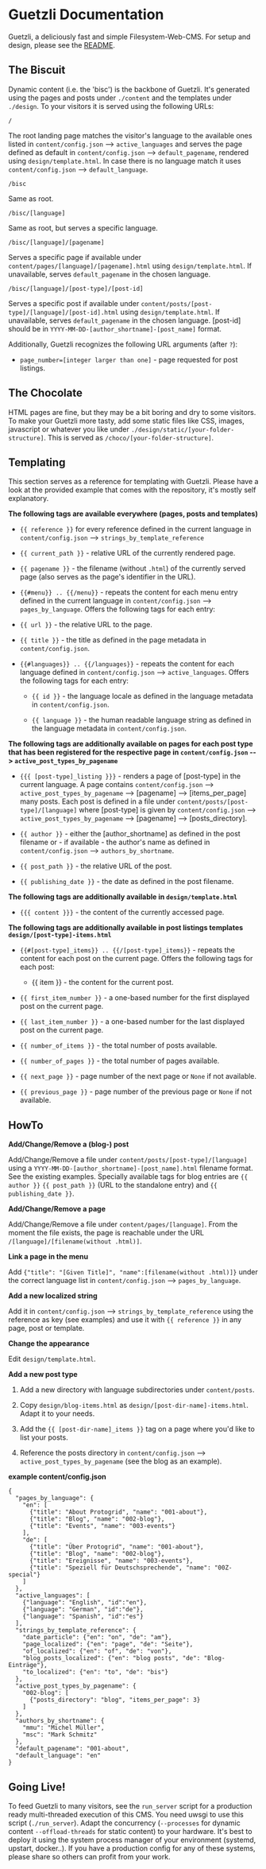 Guetzli Documentation
=====================

Guetzli, a deliciously fast and simple Filesystem-Web-CMS. For setup and design, please see the [README](../README.md).

The Biscuit
-----------
Dynamic content (i.e. the 'bisc') is the backbone of Guetzli. It's generated using the pages and posts under `./content` and the templates under `./design`. To your visitors it is served using the following URLs:

`/`

The root landing page matches the visitor's language to the available ones listed in `content/config.json` --> `active_languages` and serves the page defined as default in `content/config.json` --> `default_pagename`, rendered using `design/template.html`. In case there is no language match it uses `content/config.json` --> `default_language`.

`/bisc`

Same as root.

`/bisc/[language]`

Same as root, but serves a specific language.

`/bisc/[language]/[pagename]`

Serves a specific page if available under `content/pages/[language]/[pagename].html` using `design/template.html`. If unavailable, serves `default_pagename` in the chosen language.

`/bisc/[language]/[post-type]/[post-id]`

Serves a specific post if available under `content/posts/[post-type]/[language]/[post-id].html` using `design/template.html`. If unavailable, serves `default_pagename` in the chosen language. [post-id] should be in `YYYY-MM-DD-[author_shortname]-[post_name]` format.

Additionally, Guetzli recognizes the following URL arguments (after `?`):

* `page_number=[integer larger than one]` - page requested for post listings.

The Chocolate
-------------
HTML pages are fine, but they may be a bit boring and dry to some visitors. To make your Guetzli more tasty, add some static files like CSS, images, javascript or whatever you like under `./design/static/[your-folder-structure]`. This is served as `/choco/[your-folder-structure]`.

Templating
----------
This section serves as a reference for templating with Guetzli. Please have a look at the provided example that comes with the repository, it's mostly self explanatory.

**The following tags are available everywhere (pages, posts and templates)**

* `{{ reference }}` for every reference defined in the current language in `content/config.json` --> `strings_by_template_reference`

* `{{ current_path }}` - relative URL of the currently rendered page.

* `{{ pagename }}` - the filename (without `.html`) of the currently served page (also serves as the page's identifier in the URL).

*  `{{#menu}} .. {{/menu}}` - repeats the content for each menu entry defined in the current language in `content/config.json` --> `pages_by_language`. Offers the following tags for each entry:

  * `{{ url }}` - the relative URL to the page.

  * `{{ title }}` - the title as defined in the page metadata in `content/config.json`.

* `{{#languages}} .. {{/languages}}` - repeats the content for each language defined in `content/config.json` --> `active_languages`. Offers the following tags for each entry:

  * `{{ id }}` - the language locale as defined in the language metadata in `content/config.json`.

  * `{{ language }}` - the human readable language string as defined in the language metadata in `content/config.json`.

**The following tags are additionally available on pages for each post type that has been registered for the respective page in `content/config.json` --> `active_post_types_by_pagename`**

  * `{{{ [post-type]_listing }}}` - renders a page of [post-type] in the current language. A page contains `content/config.json` --> `active_post_types_by_pagename` --> [pagename] --> [items_per_page] many posts. Each post is defined in a file under `content/posts/[post-type]/[language]` where [post-type] is given by `content/config.json` --> `active_post_types_by_pagename` --> [pagename] --> [posts_directory].

* `{{ author }}` - either the [author_shortname] as defined in the post filename or - if available - the author's name as defined in `content/config.json` --> `authors_by_shortname`.

* `{{ post_path }}` - the relative URL of the post.

* `{{ publishing_date }}` - the date as defined in the post filename.

**The following tags are additionally available in `design/template.html`**

* `{{{ content }}}` - the content of the currently accessed page.

**The following tags are additionally available in post listings templates `design/[post-type]-items.html`**

  * `{{#[post-type]_items}} .. {{/[post-type]_items}}` - repeats the content for each post on the current page. Offers the following tags for each post:

    * {{ item }} - the content for the current post.

  * `{{ first_item_number }}` - a one-based number for the first displayed post on the current page.

  * `{{ last_item_number }}` - a one-based number for the last displayed post on the current page.

  * `{{ number_of_items }}` - the total number of posts available.

  * `{{ number_of_pages }}` - the total number of pages available.

  * `{{ next_page }}` - page number of the next page or `None` if not available.

  * `{{ previous_page }}` - page number of the previous page or `None` if not available.

HowTo
-----
**Add/Change/Remove a (blog-) post**

Add/Change/Remove a file under `content/posts/[post-type]/[language]` using a `YYYY-MM-DD-[author_shortname]-[post_name].html` filename format. See the existing examples. Specially available tags for blog entries are `{{ author }}` `{{ post_path }}` (URL to the standalone entry) and  `{{ publishing_date }}`.

**Add/Change/Remove a page**

Add/Change/Remove a file under `content/pages/[language]`. From the moment the file exists, the page is reachable under the URL `/[language]/[filename(without .html)]`.

**Link a page in the menu**

Add `{"title": "[Given Title]", "name":[filename(without .html)]}` under the correct language list in `content/config.json` --> `pages_by_language`.

**Add a new localized string**

Add it in `content/config.json` --> `strings_by_template_reference` using the reference as key (see examples) and use it with `{{ reference }}` in any page, post or template.

**Change the appearance**

Edit `design/template.html`.

**Add a new post type**

1) Add a new directory with language subdirectories under `content/posts`.

2) Copy `design/blog-items.html` as `design/[post-dir-name]-items.html`. Adapt it to your needs.

3) Add the `{{ [post-dir-name]_items }}` tag on a page where you'd like to list your posts.

4) Reference the posts directory in `content/config.json` --> `active_post_types_by_pagename` (see the blog as an example).

**example content/config.json**
```
{
  "pages_by_language": {
    "en": [
      {"title": "About Protogrid", "name": "001-about"},
      {"title": "Blog", "name": "002-blog"},
      {"title": "Events", "name": "003-events"}
    ],
    "de": [
      {"title": "Über Protogrid", "name": "001-about"},
      {"title": "Blog", "name": "002-blog"},
      {"title": "Ereignisse", "name": "003-events"},
      {"title": "Speziell für Deutschsprechende", "name": "00Z-special"}
    ]
  },
  "active_languages": [
    {"language": "English", "id":"en"},
    {"language": "German", "id":"de"},
    {"language": "Spanish", "id":"es"}
  ],
  "strings_by_template_reference": {
    "date_particle": {"en": "on", "de": "am"},
    "page_localized": {"en": "page", "de": "Seite"},
    "of_localized": {"en": "of", "de": "von"},
    "blog_posts_localized": {"en": "blog posts", "de": "Blog-Einträge"},
    "to_localized": {"en": "to", "de": "bis"}
  },
  "active_post_types_by_pagename": {
    "002-blog": [
      {"posts_directory": "blog", "items_per_page": 3}
    ]
  },
  "authors_by_shortname": {
    "mmu": "Michel Müller",
    "msc": "Mark Schmitz"
  },
  "default_pagename": "001-about",
  "default_language": "en"
}
```

Going Live!
-----------
To feed Guetzli to many visitors, see the `run_server` script for a production ready multi-threaded execution of this CMS. You need uwsgi to use this script (`./run_server`). Adapt the concurrency (`--processes` for dynamic content `--offload-threads` for static content) to your hardware. It's best to deploy it using the system process manager of your environment (systemd, upstart, docker..). If you have a production config for any of these systems, please share so others can profit from your work.